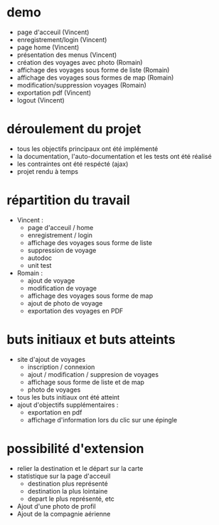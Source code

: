 # demo
* page d'acceuil (Vincent)
* enregistrement/login (Vincent)
* page home (Vincent)
* présentation des menus (Vincent)
* création des voyages avec photo (Romain)
* affichage des voyages sous forme de liste (Romain)
* affichage des voyages sous formes de map (Romain)
* modification/suppression voyages (Romain)
* exportation pdf (Vincent)
* logout (Vincent)

# déroulement du projet
* tous les objectifs principaux ont été implémenté
* la documentation, l'auto-documentation et les tests ont été réalisé
* les contraintes ont été respécté (ajax)
* projet rendu à temps

# répartition du travail
* Vincent :
  * page d'acceuil / home
  * enregistrement / login
  * affichage des voyages sous forme de liste
  * suppression de voyage
  * autodoc
  * unit test
* Romain :
  * ajout de voyage
  * modification de voyage
  * affichage des voyages sous forme de map
  * ajout de photo de voyage
  * exportation des voyages en PDF
# buts initiaux et buts atteints
* site d'ajout de voyages
  * inscription / connexion
  * ajout / modification / suppresion de voyages
  * affichage sous forme de liste et de map
  * photo de voyages
* tous les buts initiaux ont été atteint
* ajout d'objectifs supplémentaires :
  * exportation en pdf
  * affichage d'information lors du clic sur une épingle

# possibilité d'extension
* relier la destination et le départ sur la carte
* statistique sur la page d'acceuil
  * destination plus représenté
  * destination la plus lointaine
  * depart le plus représenté, etc
* Ajout d'une photo de profil
* Ajout de la compagnie aérienne
